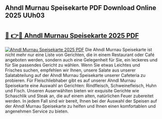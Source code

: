 ## Ahndl Murnau Speisekarte PDF Download Online 2025 UUh03

# <h2><a href="http://gcdtckg.nevu.top/?p=Ahndl+Murnau+Speisekarte">🔗 👉🔴 Ahndl Murnau Speisekarte 2025 PDF</a></h2>

[![Ahndl Murnau Speisekarte 2025 PDF](https://i.imgur.com/dBaPXMq.png)](http://gcdtckg.nevu.top/?p=Ahndl+Murnau+Speisekarte)
Die Ahndl Murnau Speisekarte ist nicht mehr nur eine Liste von Gerichten, die in einem Restaurant oder Café angeboten werden, sondern auch eine Gelegenheit für Sie, ein leckeres und für Sie passendes Gericht zu wählen. Wenn Sie etwas Leichtes und Frisches suchen, empfehlen wir Ihnen, unsere Salate aus unserer Salatabteilung auf der Ahndl Murnau Speisekarte unserer Cafeteria zu probieren. Für Fleischliebhaber gibt es auf unserer Ahndl Murnau Speisekarte eine Auswahl an Gerichten: Rindfleisch, Schweinefleisch, Huhn und Fisch. Unseren Auserwählten bieten wir exquisite Gerichte wie Schaschlik und Steak an, die auf einem alten, natürlichen Feuer zubereitet werden. In jedem Fall sind wir bereit, Ihnen bei der Auswahl der Speisen auf der Ahndl Murnau Speisekarte zu helfen und Ihnen einen komfortablen und angenehmen Service zu bieten.
